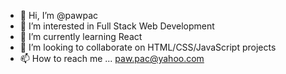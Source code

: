 - 👋 Hi, I’m @pawpac
- 👀 I’m interested in Full Stack Web Development
- 🌱 I’m currently learning React
- 💞️ I’m looking to collaborate on HTML/CSS/JavaScript projects
- 📫 How to reach me ... paw.pac@yahoo.com

<!---
pawpac/pawpac is a ✨ special ✨ repository because its `README.md` (this file) appears on your GitHub profile.
You can click the Preview link to take a look at your changes.
--->
